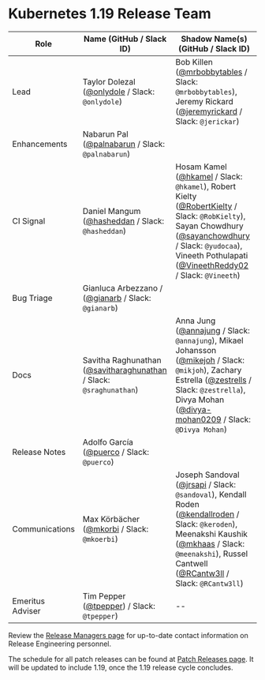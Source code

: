 # Kubernetes 1.19 Release Team

| **Role** | **Name** (**GitHub / Slack ID**) | **Shadow Name(s) (GitHub / Slack ID)** |
|---|---|---|
| Lead | Taylor Dolezal ([@onlydole](https://github.com/onlydole) / Slack: `@onlydole`) | Bob Killen ([@mrbobbytables](https://github.com/mrbobbytables) / Slack: `@mrbobbytables`), Jeremy Rickard ([@jeremyrickard](https://github.com/jeremyrickard) / Slack: `@jerickar`) |
| Enhancements | Nabarun Pal ([@palnabarun](https://github.com/palnabarun) / Slack: `@palnabarun`) | |
| CI Signal | Daniel Mangum ([@hasheddan](https://github.com/hasheddan) / Slack: `@hasheddan`) | Hosam Kamel ([@hkamel](https://github.com/hkamel) / Slack: `@hkamel`), Robert Kielty ([@RobertKielty](https://github.com/RobertKielty) / Slack: `@RobKielty`), Sayan Chowdhury ([@sayanchowdhury](https://github.com/sayanchowdhury) / Slack: `@yudocaa`), Vineeth Pothulapati ([@VineethReddy02](https://github.com/VineethReddy02) / Slack: `@Vineeth`) |
| Bug Triage | Gianluca Arbezzano / ([@gianarb](https://github.com/gianarb) / Slack: `@gianarb`) | |
| Docs | Savitha Raghunathan ([@savitharaghunathan](https://github.com/savitharaghunathan) / Slack: `@sraghunathan`) | Anna Jung ([@annajung](https://github.com/annajung) / Slack: `@annajung`), Mikael Johansson ([@mikejoh](https://github.com/mikejoh) / Slack: `@mikjoh`), Zachary Estrella ([@zestrells](https://github.com/zestrells) / Slack: `@zestrella`), Divya Mohan ([@divya-mohan0209](https://github.com/divya-mohan0209) / Slack: `@Divya Mohan`) | 
| Release Notes | Adolfo García ([@puerco](https://github.com/puerco) / Slack: `@puerco`) | |
| Communications | Max Körbächer ([@mkorbi](https://github.com/mkorbi) / Slack: `@mkoerbi`) | Joseph Sandoval ([@jrsapi](https://github.com/jrsapi) / Slack: `@sandoval`), Kendall Roden ([@kendallroden](https://github.com/kendallroden) / Slack: `@keroden`), Meenakshi Kaushik ([@mkhaas](https://github.com/mkhaas) / Slack: `@meenakshi`), Russel Cantwell ([@RCantw3ll](https://github.com/RCantw3ll) / Slack: `@RCantw3ll`) |
| Emeritus Adviser | Tim Pepper ([@tpepper](https://github.com/tpepper)) / Slack: `@tpepper`) | -- |

Review the [Release Managers page](/release-managers.md) for up-to-date contact information on Release Engineering personnel.

The schedule for all patch releases can be found at [Patch Releases page](/releases/patch-releases.md). It will be updated to include 1.19, once the 1.19 release cycle concludes.
